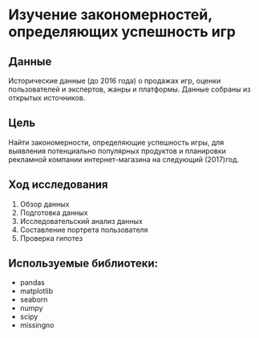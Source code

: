 # Изучение закономерностей, определяющих успешность игр

## Данные

Исторические данные (до 2016 года) о продажах игр, оценки пользователей и экспертов, жанры и платформы. Данные собраны из открытых источников.

## Цель

Найти закономерности, определяющие успешность игры, для выявления потенциально популярных продуктов и планировки рекламной компании интернет-магазина на следующий (2017)год.

## Ход исследования
 1. Обзор данных
 2. Подготовка данных
 3. Исследовательский анализ данных
 4. Составление портрета пользователя
 5. Проверка гипотез

## Используемые библиотеки:

- pandas
- matplotlib 
- seaborn
- numpy
- scipy
- missingno